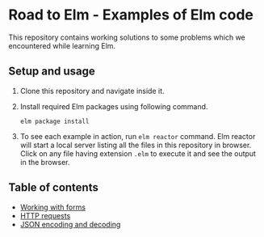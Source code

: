 # Road to Elm - Examples of Elm code

This repository contains working solutions to some problems
which we encountered while learning Elm.

## Setup and usage

1. Clone this repository and navigate inside it.

2. Install required Elm packages using following command.

    ```
    elm package install
    ```

3. To see each example in action, run `elm reactor` command.
Elm reactor will start a local server listing all the files
in this repository in browser.
Click on any file having extension `.elm` to execute it
and see the output in the browser.


## Table of contents

* [Working with forms](working-with-forms)
* [HTTP requests](http-requests)
* [JSON encoding and decoding](json-encoding-and-decoding)
